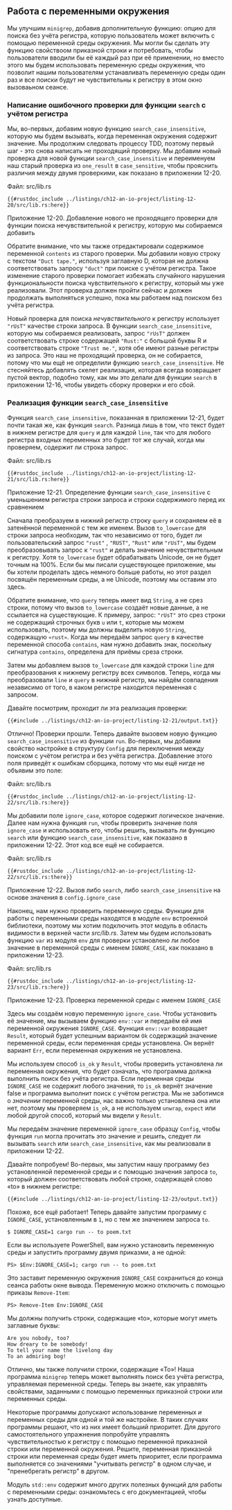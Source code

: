 ## Работа с переменными окружения

Мы улучшим `minigrep`, добавив дополнительную функцию: опцию для поиска без учёта регистра, которую пользователь может включить с помощью переменной среды окружения. Мы могли бы сделать эту функцию свойствоом приказной строки и потребовать, чтобы пользователи вводили бы её каждый раз при её применении, но вместо этого мы будем использовать переменную среды окружения, что позволит нашим пользователям устанавливать переменную среды один раз и все поиски будут не чувствительны к регистру в этом окно вызоваьном сеансе.

### Написание ошибочного проверки для функции `search` с учётом регистра

Мы, во-первых, добавим новую функцию `search_case_insensitive`, которую мы будем вызывать, когда переменная окружения содержит значение. Мы продолжим следовать процессу TDD, поэтому первый шаг - это снова написать не проходящий проверку. Мы добавим новый проверка для новой функции `search_case_insensitive` и переименуем наш старый проверка из `one_result` в `case_sensitive`, чтобы прояснить различия между двумя проверкими, как показано в приложении 12-20.

<span class="filename">Файл: src/lib.rs</span>

```rust,ignore,does_not_compile
{{#rustdoc_include ../listings/ch12-an-io-project/listing-12-20/src/lib.rs:here}}
```

<span class="caption">Приложение 12-20. Добавление нового не проходящего проверки для функции поиска нечувствительной к регистру, которую мы собираемся добавить</span>

Обратите внимание, что мы также отредактировали содержимое переменной `contents` из старого проверки. Мы добавили новую строку с текстом `"Duct tape."`, используя заглавную D, которая не должна соответствовать запросу `"duct"` при поиске с учётом регистра. Такое изменение старого проверки помогает избежать случайного нарушения функциональности поиска чувствительного к регистру, который мы уже реализовали. Этот проверка должен пройти сейчас и должен продолжать выполняться успешно, пока мы работаем над поиском без учёта регистра.

Новый проверка для поиска *нечувствительного* к регистру использует `"rUsT"` качестве строки запроса. В функции `search_case_insensitive`, которую мы собираемся реализовать, запрос `"rUsT"` должен соответствовать строке содержащей `"Rust:"` с большой буквы R и соответствовать строке `"Trust me."`, хотя обе имеют разные регистры из запроса. Это наш не проходящий проверка, он не собирается, потому что мы ещё не определили функцию `search_case_insensitive`. Не стесняйтесь добавлять скелет реализация, которая всегда возвращает пустой вектор, подобно тому, как мы это делали для функции `search` в приложении 12-16, чтобы увидеть сборку проверки и его сбой.

### Реализация функции `search_case_insensitive`

Функция `search_case_insensitive`, показанная в приложении 12-21, будет почти такая же, как функция `search`. Разница лишь в том, что текст будет в нижнем регистре для `query` и для каждой `line`, так что для любого регистра входных переменных это будет тот же случай, когда мы проверяем, содержит ли строка запрос.

<span class="filename">Файл: src/lib.rs</span>

```rust,noplayground
{{#rustdoc_include ../listings/ch12-an-io-project/listing-12-21/src/lib.rs:here}}
```

<span class="caption">Приложение 12-21. Определение функции <code>search_case_insensitive</code> с уменьшением регистра строки запроса и строки содержимого перед их сравнением</span>

Сначала преобразуем в нижний регистр строку `query` и сохраняем её в затенённой переменной с тем же именем. Вызов `to_lowercase` для строки запроса необходим, так что независимо от того, будет ли пользовательский запрос `"rust"` , `"RUST"`, `"Rust"` или `"rUsT"`, мы будем преобразовывать запрос к `"rust"` и делать значение нечувствительным к регистру. Хотя `to_lowercase` будет обрабатывать Unicode, он не будет точным на 100%. Если бы мы писали существующее приложение, мы бы хотели проделать здесь немного больше работы, но этот раздел посвящён переменным среды, а не Unicode, поэтому мы оставим это здесь.

Обратите внимание, что `query` теперь имеет вид `String`, а не срез строки, потому что вызов `to_lowercase` создаёт новые данные, а не ссылается на существующие.  К примеру, запрос: `"rUsT"` это срез строки не содержащий строчных букв `u` или `t`, которые мы можем использовать, поэтому мы должны выделить новую `String`, содержащую `«rust»`. Когда мы передаём запрос `query` в качестве переменной способа `contains`, нам нужно добавить знак, поскольку сигнатура `contains`, определена для приёмы среза строки.

Затем мы добавляем вызов `to_lowercase` для каждой строки `line` для преобразования к нижнему регистру всех символов. Теперь, когда мы преобразовали `line` и `query` в нижний регистр, мы найдём совпадения независимо от того, в каком регистре находится переменная с запросом.

Давайте посмотрим, проходит ли эта реализация проверки:

```console
{{#include ../listings/ch12-an-io-project/listing-12-21/output.txt}}
```

Отлично! Проверки прошли. Теперь давайте вызовем новую функцию `search_case_insensitive` из функции `run`. Во-первых, мы добавим свойство настройке в структуру `Config` для переключения между поиском с учётом регистра и без учёта регистра. Добавление этого поля приведёт к ошибкам сборщика, потому что мы ещё нигде не объявим это поле:

<span class="filename">Файл: src/lib.rs</span>

```rust,ignore,does_not_compile
{{#rustdoc_include ../listings/ch12-an-io-project/listing-12-22/src/lib.rs:here}}
```

Мы добавили поле `ignore_case`, которое содержит логическое значение. Далее нам нужна функция `run`, чтобы проверить значение поля `ignore_case` и использовать его, чтобы решить, вызывать ли функцию `search` или функцию `search_case_insensitive`, как показано в приложении 12-22. Этот код все ещё не собирается.

<span class="filename">Файл: src/lib.rs</span>

```rust,ignore,does_not_compile
{{#rustdoc_include ../listings/ch12-an-io-project/listing-12-22/src/lib.rs:there}}
```

<span class="caption">Приложение 12-22. Вызов либо <code>search</code>, либо <code>search_case_insensitive</code> на основе значения в <code>config.ignore_case</code></span>

Наконец, нам нужно проверить переменную среды. Функции для работы с переменными среды находятся в модуле `env` встроенной библиотеки, поэтому мы хотим подключить этот модуль в область видимости в верхней части <em>src/lib.rs</em>. Затем мы будем использовать функцию `var` из модуля `env` для проверки установлено ли любое значение в переменной среды с именем `IGNORE_CASE`, как показано в приложении 12-23.

<span class="filename">Файл: src/lib.rs</span>

```rust,noplayground
{{#rustdoc_include ../listings/ch12-an-io-project/listing-12-23/src/lib.rs:here}}
```

<span class="caption">Приложение 12-23. Проверка переменной среды с именем <code>IGNORE_CASE</code></span>

Здесь мы создаём новую переменную `ignore_case`. Чтобы установить её значение, мы вызываем функцию `env::var` и передаём ей имя переменной окружения `IGNORE_CASE`. Функция `env::var` возвращает `Result`, который будет успешным вариантом `Ok` содержащий значение переменной среды, если переменная среды установлена. Он вернёт вариант `Err`, если переменная окружения не установлена.

Мы используем способ `is_ok` у `Result`, чтобы проверить установлена ли переменная окружения, что будет означать, что программа должна выполнить поиск без учёта регистра. Если переменная среды `IGNORE_CASE` не содержит любого значения, то `is_ok` вернёт значение false и программа выполнит поиск c учётом регистра. Мы не заботимся о <em>значении</em> переменной среды, нас важно только установлена она или нет, поэтому мы проверяем `is_ok`, а не используем `unwrap`, `expect` или любой другой способ, который мы видели у `Result`.

Мы передаём значение переменной `ignore_case` образцу `Config`, чтобы функция `run` могла прочитать это значение и решить, следует ли вызывать `search` или `search_case_insensitive`, как мы реализовали в приложении 12-22.

Давайте попробуем! Во-первых, мы запустим нашу программу без установленной переменной среды и с помощью значения запроса `to`, который должен соответствовать любой строке, содержащей слово «to» в нижнем регистре:

```console
{{#include ../listings/ch12-an-io-project/listing-12-23/output.txt}}
```

Похоже, все ещё работает! Теперь давайте запустим программу с `IGNORE_CASE`, установленным в `1`, но с тем же значением запроса `to`.

```console
$ IGNORE_CASE=1 cargo run -- to poem.txt
```

Если вы используете PowerShell, вам нужно установить переменную среды и запустить программу двумя приказми, а не одной:

```console
PS> $Env:IGNORE_CASE=1; cargo run -- to poem.txt
```

Это заставит переменную окружения `IGNORE_CASE` сохраниться до конца сеанса работы окне вывода. Переменную можно отключить с помощью приказы `Remove-Item`:

```console
PS> Remove-Item Env:IGNORE_CASE
```

Мы должны получить строки, содержащие «to», которые могут иметь заглавные буквы:

<!-- manual-regeneration
cd listings/ch12-an-io-project/listing-12-23
IGNORE_CASE=1 cargo run -- to poem.txt
can't extract because of the environment variable
-->

```console
Are you nobody, too?
How dreary to be somebody!
To tell your name the livelong day
To an admiring bog!
```

Отлично, мы также получили строки, содержащие «To»! Наша программа `minigrep` теперь может выполнять поиск без учёта регистра, управляемая переменной среды. Теперь вы знаете, как управлять свойствами, заданными с помощью переменных приказной строки или переменных среды.

Некоторые программы допускают использование переменных *и* переменных среды для одной и той же настройке. В таких случаях программы решают, что из них имеет больший приоритет. Для другого самостоятельного упражнения попробуйте управлять чувствительностью к регистру с помощью переменной приказной строки или переменной окружения. Решите, переменная приказной строки или переменная среды будет иметь приоритет, если программа выполняется со значениями "учитывать регистр" в одном случае, и "пренебрегать регистр" в другом.

Модуль `std::env` содержит много других полезных функций для работы с переменными среды: ознакомьтесь с его документацией, чтобы узнать доступные.

